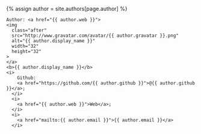 {% assign author = site.authors[page.author] %}

    Author: <a href="{{ author.web }}">
    <img
      class="after"
      src="http://www.gravatar.com/avatar/{{ author.gravatar }}.png"
      alt="{{ author.display_name }}"
      width="32"
      height="32"
    >
    </a>
    <b>{{ author.display_name }}</b>
    <i>
        Github:
        <a href="https://github.com/{{ author.github }}">@{{ author.github }}</a>;
      </i>
      <i>
        <a href="{{ author.web }}">Web</a>;
      </i>
      <i>
        <a href="mailto:{{ author.email }}">{{ author.email }}</a>
      </i>
<br/>
